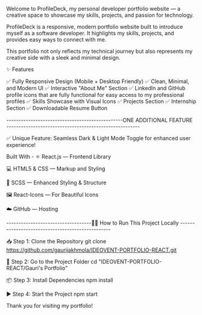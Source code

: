 Welcome to ProfileDeck, my personal developer portfolio website — a creative space to showcase my skills, projects, and passion for technology.

ProfileDeck is a responsive, modern portfolio website built to introduce myself as a software developer. It highlights my skills, projects, and provides easy ways to connect with me.

This portfolio not only reflects my technical journey but also represents my creative side with a sleek and minimal design.

✨ Features

✅ Fully Responsive Design (Mobile + Desktop Friendly) 
✅ Clean, Minimal, and Modern UI
✅ Interactive "About Me" Section 
✅ LinkedIn and GitHub profile icons that are fully functional for easy access to my professional profiles
✅ Skills Showcase with Visual Icons 
✅ Projects Section 
✅ Internship Section 
✅ Downloadable Resume Button 

------------------------------------------------ONE ADDITIONAL FEATURE -------------------------------------------------------

✅ Unique Feature: Seamless Dark & Light Mode Toggle for enhanced user experience!

Built With - ⚛️ React.js — Frontend Library

💻 HTML5 & CSS — Markup and Styling

🎨 SCSS — Enhanced Styling & Structure

🖼️ React-Icons — For Beautiful Icons

☁️ GitHub — Hosting



-----------------------------------👩‍💻 How to Run This Project Locally -------------------------------------------------

📥 Step 1: Clone the Repository
git clone https://github.com/gaurijakhmola/IDEOVENT-PORTFOLIO-REACT.git


📂 Step 2: Go to the Project Folder
cd "IDEOVENT-PORTFOLIO-REACT/Gauri's Portfolio"


📦 Step 3: Install Dependencies
npm install


▶️ Step 4: Start the Project
npm start





Thank you for visiting my portfolio!
